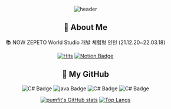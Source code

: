 <div align=center>
  
![header](https://capsule-render.vercel.app/api?type=Waving&rotate=358&fontAlignY=40&color=00a6ff&fontColor=fff&height=230&section=header&text=🚀&nbsp;Hello&nbsp;World&nbsp;!🌛&fontSize=50)

  <h2>
    🌠 About Me
</div>
<div align=center>
    📚 NOW ZEPETO World Studio 개발 체험형 인턴 (21.12.20~22.03.18)
</p>
  
  [![Hits](https://hits.seeyoufarm.com/api/count/incr/badge.svg?url=https%3A%2F%2Fgithub.com%2Fpumfit&count_bg=%2324FFC8&title_bg=%23218CFF&icon=nintendoswitch.svg&icon_color=%23E3FFFA&title=&nbsp;Hits&nbsp;&edge_flat=false)](https://hits.seeyoufarm.com)
  [![Notion Badge](https://img.shields.io/badge/-notion-1877f2?logo=notion&logoColor=23E3FFFA&link=https://placid-impulse-811.notion.site/About-Me-a6791093600b4bd1b77d9e3c40a9765a)](https://placid-impulse-811.notion.site/About-Me-a6791093600b4bd1b77d9e3c40a9765a)
  <h2>
  🌠 My GitHub
</div>
 <div align=center>
   
![C# Badge](https://img.shields.io/badge/-C＃-1877f2?logo=unity&logoColor=fff) ![java Badge](https://img.shields.io/badge/-java-1877f2?logo=android&logoColor=fff) ![C# Badge](https://img.shields.io/badge/C＋＋-00a6ff) ![C# Badge](https://img.shields.io/badge/MySQl-00a6ff) 

[![pumfit's GitHub stats](https://github-readme-stats.vercel.app/api?username=pumfit&&custom_title=🌏&nbsp;My&nbsp;Github&nbsp;World&bg_color=30,218cff,24ffc8&title_color=ffff&text_color=306391&show_icons=true)](https://github.com/pumfit/github-readme-stats)
[![Top Langs](https://github-readme-stats.vercel.app/api/top-langs/?username=pumfit&hide=javascript,objective-c,html&langs_count=3&bg_color=30,218cff,24ffc8&title_color=ffff&text_color=306391&custom_title=🐬&nbsp;My&nbsp;Languages)](https://github.com/pumfit/github-readme-stats)

